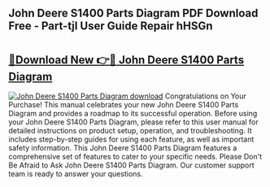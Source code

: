 ## John Deere S1400 Parts Diagram PDF Download Free - Part-tjI User Guide Repair hHSGn

# <h2><a href="http://dfo355p.blite.top/?on=John+Deere+S1400+Parts+Diagram">🔗Download New 👉🔴 John Deere S1400 Parts Diagram</a></h2>

[![John Deere S1400 Parts Diagram download](https://i.imgur.com/lujVjoI.png)](http://dfo355p.blite.top/?on=John+Deere+S1400+Parts+Diagram)
Congratulations on Your Purchase! This manual celebrates your new John Deere S1400 Parts Diagram and provides a roadmap to its successful operation. Before using your John Deere S1400 Parts Diagram, please refer to this user manual for detailed instructions on product setup, operation, and troubleshooting. It includes step-by-step guides for using each feature, as well as important safety information. This John Deere S1400 Parts Diagram features a comprehensive set of features to cater to your specific needs. Please Don't Be Afraid to Ask John Deere S1400 Parts Diagram. Our customer support team is ready to answer your questions.
